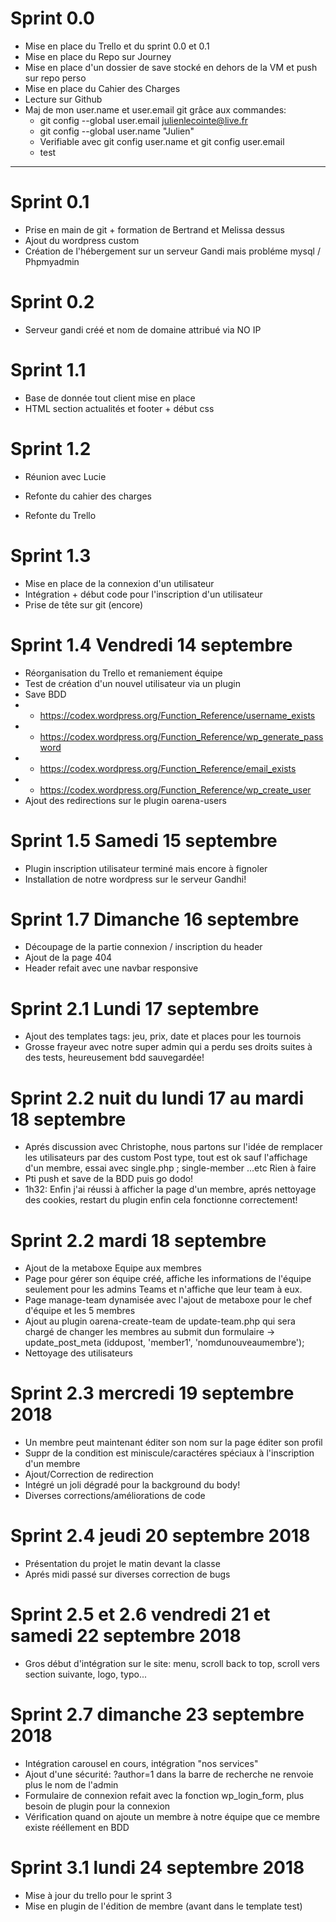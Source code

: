 # Sprint 0.0

* Mise en place du Trello et du sprint 0.0 et 0.1 
* Mise en place du Repo sur Journey 
* Mise en place d'un dossier de save stocké en dehors de la VM et push sur repo perso 
* Mise en place du Cahier des Charges 
* Lecture sur Github 
* Maj de mon user.name et user.email git grâce aux commandes:
    * git config --global user.email julienlecointe@live.fr
    * git config --global user.name "Julien"
    * Verifiable avec git config user.name et git config user.email
    * test

----------------------
# Sprint 0.1

* Prise en main de git + formation de Bertrand et Melissa dessus
* Ajout du wordpress custom
* Création de l'hébergement sur un serveur Gandi mais probléme mysql / Phpmyadmin

# Sprint 0.2

* Serveur gandi créé et nom de domaine attribué via NO IP

# Sprint 1.1

* Base de donnée tout client mise en place
* HTML section actualités et footer + début css

# Sprint 1.2

* Réunion avec Lucie

* Refonte du cahier des charges

* Refonte du Trello

# Sprint 1.3

* Mise en place de la connexion d'un utilisateur
* Intégration + début code pour l'inscription d'un utilisateur
* Prise de tête sur git (encore)

# Sprint 1.4 Vendredi 14 septembre

* Réorganisation du Trello et remaniement équipe
* Test de création d'un nouvel utilisateur via un plugin
* Save BDD
* * https://codex.wordpress.org/Function_Reference/username_exists
* * https://codex.wordpress.org/Function_Reference/wp_generate_password
* * https://codex.wordpress.org/Function_Reference/email_exists
* * https://codex.wordpress.org/Function_Reference/wp_create_user
* Ajout des redirections sur le plugin oarena-users

# Sprint 1.5 Samedi 15 septembre

* Plugin inscription utilisateur terminé mais encore à fignoler
* Installation de notre wordpress sur le serveur Gandhi!

# Sprint 1.7 Dimanche 16 septembre

* Découpage de la partie connexion / inscription du header
* Ajout de la page 404
* Header refait avec une navbar responsive

# Sprint 2.1 Lundi 17 septembre

* Ajout des templates tags: jeu, prix, date et places pour les tournois
* Grosse frayeur avec notre super admin qui a perdu ses droits suites à des tests, heureusement bdd sauvegardée!

# Sprint 2.2 nuit du lundi 17 au mardi 18 septembre

* Aprés discussion avec Christophe, nous partons sur l'idée de remplacer les utilisateurs par des custom Post type, tout est ok sauf l'affichage d'un membre, essai avec single.php ; single-member ...etc Rien à faire
* Pti push et save de la BDD puis go dodo!
* 1h32: Enfin j'ai réussi à afficher la page d'un membre, aprés nettoyage des cookies, restart du plugin enfin cela fonctionne correctement!

# Sprint 2.2 mardi 18 septembre

* Ajout de la metaboxe Equipe aux membres
* Page pour gérer son équipe créé, affiche les informations de l'équipe seulement pour les admins Teams et n'affiche que leur team à eux.
* Page manage-team dynamisée avec l'ajout de metaboxe pour le chef d'équipe et les 5 membres
* Ajout au plugin oarena-create-team de update-team.php qui sera chargé de changer les membres au submit dun formulaire ->  update_post_meta (iddupost, 'member1', 'nomdunouveaumembre');
* Nettoyage des utilisateurs

# Sprint 2.3 mercredi 19 septembre 2018

* Un membre peut maintenant éditer son nom sur la page éditer son profil
* Suppr de la condition est miniscule/caractéres spéciaux à l'inscription d'un membre
* Ajout/Correction de redirection
* Intégré un joli dégradé pour la background du body!
* Diverses corrections/améliorations de code

# Sprint 2.4 jeudi 20 septembre 2018

* Présentation du projet le matin devant la classe
* Aprés midi passé sur diverses correction de bugs

# Sprint 2.5 et 2.6 vendredi 21 et samedi 22 septembre 2018

* Gros début d'intégration sur le site: menu, scroll back to top, scroll vers section suivante, logo, typo...

# Sprint 2.7 dimanche 23 septembre 2018

* Intégration carousel en cours, intégration "nos services"
* Ajout d'une sécurité: ?author=1 dans la barre de recherche ne renvoie plus le nom de l'admin
* Formulaire de connexion refait avec la fonction wp_login_form, plus besoin de plugin pour la connexion
* Vérification quand on ajoute un membre à notre équipe que ce membre existe rééllement en BDD

# Sprint 3.1 lundi 24 septembre 2018

* Mise à jour du trello pour le sprint 3
* Mise en plugin de l'édition de membre (avant dans le template test)